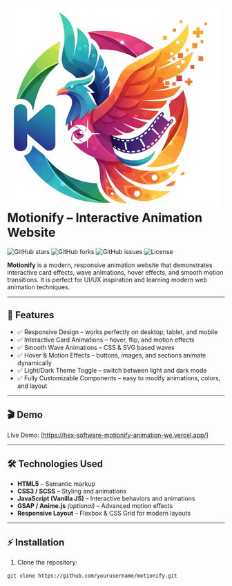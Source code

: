 # ![Motionify Logo](img/logo.png) Motionify – Interactive Animation Website

![GitHub stars](https://img.shields.io/github/stars/yourusername/motionify?style=social)
![GitHub forks](https://img.shields.io/github/forks/yourusername/motionify?style=social)
![GitHub issues](https://img.shields.io/github/issues/yourusername/motionify)
![License](https://img.shields.io/github/license/yourusername/motionify)

**Motionify** is a modern, responsive animation website that demonstrates interactive card effects, wave animations, hover effects, and smooth motion transitions. It is perfect for UI/UX inspiration and learning modern web animation techniques.

---

## 🌟 Features

- ✅ Responsive Design – works perfectly on desktop, tablet, and mobile
- ✅ Interactive Card Animations – hover, flip, and motion effects
- ✅ Smooth Wave Animations – CSS & SVG based waves
- ✅ Hover & Motion Effects – buttons, images, and sections animate dynamically
- ✅ Light/Dark Theme Toggle – switch between light and dark mode
- ✅ Fully Customizable Components – easy to modify animations, colors, and layout

---

## 🎬 Demo

Live Demo: [https://hex-software-motionify-animation-we.vercel.app/]

---

## 🛠 Technologies Used

- **HTML5** – Semantic markup
- **CSS3 / SCSS** – Styling and animations
- **JavaScript (Vanilla JS)** – Interactive behaviors and animations
- **GSAP / Anime.js** *(optional)* – Advanced motion effects
- **Responsive Layout** – Flexbox & CSS Grid for modern layouts

---

## ⚡ Installation

1. Clone the repository:

```bash
git clone https://github.com/yourusername/motionify.git
